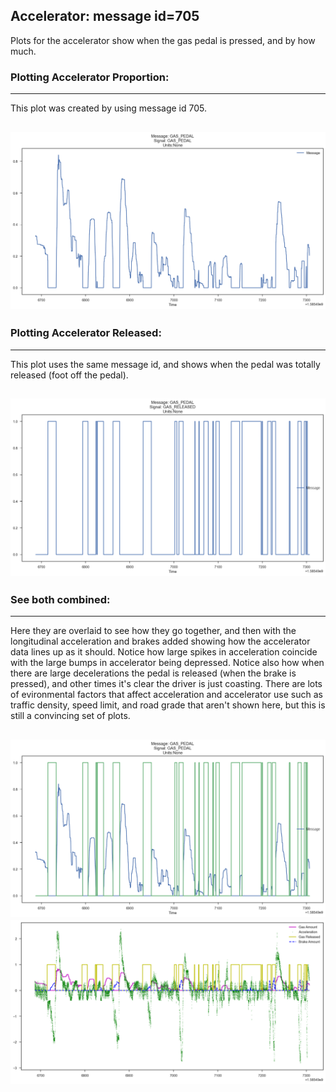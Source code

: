 

## Accelerator: message id=705

Plots for the accelerator show when the gas pedal is pressed, and by how much.

### Plotting Accelerator Proportion:
---
This plot was created by using message id 705. 
 
![Accelerator](gas_pedal.png)
---

### Plotting Accelerator Released:
---
This plot uses the same message id, and shows when the pedal was totally released (foot off the pedal).

![Released Gas](gas_released.png)
---

### See both combined:
---
Here they are overlaid to see how they go together, and then with the longitudinal acceleration and brakes added showing how the accelerator data lines up as it should. Notice how large spikes in acceleration coincide with the large bumps in accelerator being depressed. Notice also how when there are large decelerations the pedal is released (when the brake is pressed), and other times it's clear the driver is just coasting. There are lots of evironmental factors that affect acceleration and accelerator use such as traffic density, speed limit, and road grade that aren't shown here, but this is still a convincing set of plots.

![both signals](gas_overlay.png)
![pedal with accelx](gasbrakes.png)
---

